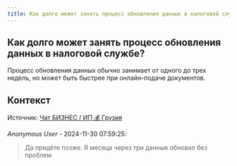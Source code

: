 ```yaml
---
title: Как долго может занять процесс обновления данных в налоговой службе?
---
```


## Как долго может занять процесс обновления данных в налоговой службе?

Процесс обновления данных обычно занимает от одного до трех недель, но может быть быстрее при онлайн-подаче документов.

## Контекст

Источник: [Чат БИЗНЕС / ИП 💰 Грузия](https://t.me/ip_ge)

_Anonymous User_ - 2024-11-30 07:59:25:

> Да придёте позже. Я месяца через три данные обновил без проблем
